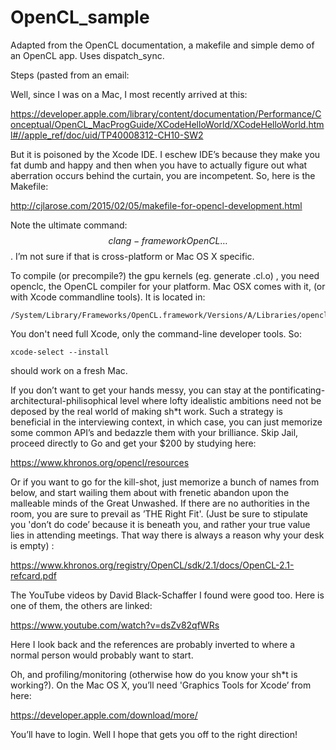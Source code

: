 # OpenCL_sample
Adapted from the OpenCL documentation, a makefile and simple demo of an OpenCL app.  Uses dispatch_sync.

Steps (pasted from an email:

Well, since I was on a Mac, I most recently arrived at this:

https://developer.apple.com/library/content/documentation/Performance/Conceptual/OpenCL_MacProgGuide/XCodeHelloWorld/XCodeHelloWorld.html#//apple_ref/doc/uid/TP40008312-CH10-SW2

But it is poisoned by the Xcode IDE.  I eschew IDE’s because they make you fat dumb and happy and then when you have to actually figure out what aberration occurs behind the curtain, you are incompetent.  So, here is the Makefile:

http://cjlarose.com/2015/02/05/makefile-for-opencl-development.html

Note the ultimate command: $$ clang -framework OpenCL … $$.  I’m not sure if that is cross-platform or Mac OS X specific.

To compile (or precompile?) the gpu kernels (eg. generate .cl.o) , you need openclc, the OpenCL compiler for your platform.  Mac OSX comes with it, (or with Xcode commandline tools).  It is located in:

```
/System/Library/Frameworks/OpenCL.framework/Versions/A/Libraries/openclc
```

You don't need full Xcode, only the command-line developer tools. So: 

```
xcode-select --install 
```

should work on a fresh Mac.

If you don’t want to get your hands messy, you can stay at the pontificating-architectural-philisophical level where lofty idealistic ambitions need not be deposed by the real world of making sh*t work. Such a strategy is beneficial in the interviewing context, in which case, you can just memorize some common API’s and bedazzle them with your brilliance.  Skip Jail, proceed directly to Go and get your $200 by studying here:

https://www.khronos.org/opencl/resources

Or if you want to go for the kill-shot, just memorize a bunch of names from below, and start wailing them about with frenetic abandon upon the malleable minds of the Great Unwashed.  If there are no authorities in the room, you are sure to prevail as ’THE Right Fit'.  (Just be sure to stipulate you 'don’t do code’ because it is beneath you, and rather your true value lies in attending meetings.  That way there is always a reason why your desk is empty) :

https://www.khronos.org/registry/OpenCL/sdk/2.1/docs/OpenCL-2.1-refcard.pdf

The YouTube videos by David Black-Schaffer I found were good too.  Here is one of them, the others are linked:

https://www.youtube.com/watch?v=dsZv82qfWRs

Here I look back and the references are probably inverted to where a normal person would probably want to start.

Oh, and profiling/monitoring (otherwise how do you know your sh*t is working?).  On the Mac OS X, you’ll need 'Graphics Tools for Xcode’ from here:

https://developer.apple.com/download/more/

You’ll have to login.  Well I hope that gets you off to the right direction!
